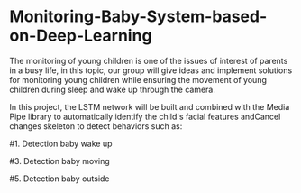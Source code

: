 # Monitoring-Baby-System-based-on-Deep-Learning

The monitoring of young children is one of the issues of interest of parents in a busy life, in this topic, our group will give ideas and implement solutions for monitoring young children while ensuring the movement of young children during sleep and wake up through the camera. 

In this project, the LSTM network will be built and combined with the Media Pipe library to automatically identify the child's facial features andCancel changes skeleton to detect behaviors such as:

#1. Detection baby wake up


#3. Detection baby moving


#5. Detection baby outside
